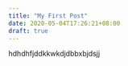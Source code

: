 ```yaml
---
title: "My First Post"
date: 2020-05-04T17:26:21+08:00
draft: true
---
```


hdhdhfjddkkwkdjdbbxbjdsjj
